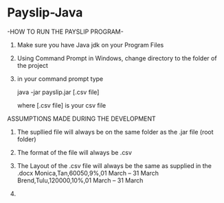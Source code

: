 # Payslip-Java
-HOW TO RUN THE PAYSLIP PROGRAM-
1. Make sure you have Java jdk on your Program Files
2. Using Command Prompt in Windows, change directory to the folder of the project
3. in your command prompt type 

    java -jar payslip.jar [.csv file]

    where [.csv file] is your csv file




ASSUMPTIONS MADE DURING THE DEVELOPMENT
1. The supllied file will always be on the same folder as the .jar file (root folder)

2. The format of the file will always be .csv

3. The Layout of the .csv file will always be the same as supplied in the .docx
Monica,Tan,60050,9%,01 March – 31 March 
Brend,Tulu,120000,10%,01 March – 31 March 

4.
